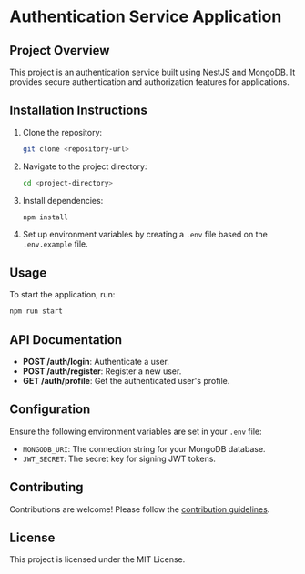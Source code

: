 # Authentication Service Application

## Project Overview

This project is an authentication service built using NestJS and MongoDB. It provides secure authentication and authorization features for applications.

## Installation Instructions

1. Clone the repository:
   ```bash
   git clone <repository-url>
   ```
2. Navigate to the project directory:
   ```bash
   cd <project-directory>
   ```
3. Install dependencies:
   ```bash
   npm install
   ```
4. Set up environment variables by creating a `.env` file based on the `.env.example` file.

## Usage

To start the application, run:

```bash
npm run start
```

## API Documentation

- **POST /auth/login**: Authenticate a user.
- **POST /auth/register**: Register a new user.
- **GET /auth/profile**: Get the authenticated user's profile.

## Configuration

Ensure the following environment variables are set in your `.env` file:

- `MONGODB_URI`: The connection string for your MongoDB database.
- `JWT_SECRET`: The secret key for signing JWT tokens.

## Contributing

Contributions are welcome! Please follow the [contribution guidelines](CONTRIBUTING.md).

## License

This project is licensed under the MIT License.

